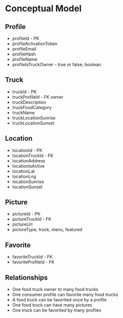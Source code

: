 # Conceptual Model

## Profile
* profileId - PK
* profileActivationToken
* profileEmail
* profileHash
* profileName
* profileIsTruckOwner - true or false; boolean 

## Truck
* truckId - PK
* truckProfileId - FK owner
* truckDescription
* truckFoodCategory
* truckName
* truckLocationSunrise
* truckLocationSunset

## Location 
* locationId - PK 
* locationTruckId - FK
* locationAddress
* locationIsActive
* locationLat
* locationLng
* locationSunrise
* locationSunset

## Picture 
* pictureId - PK
* pictureTruckId - FK
* pictureUrl
* pictureType; truck, menu, featured

## Favorite
* favoriteTruckId - FK 
* favoriteProfileId - FK

## Relationships
* One food truck owner to many food trucks
* One consumer profile can favorite many food trucks
* A food truck can be favorited once by a profile 
* One food truck can have many pictures
* One truck can be favorited by many profiles 